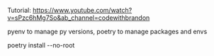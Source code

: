 Tutorial: https://www.youtube.com/watch?v=sPzc6hMg7So&ab_channel=codewithbrandon

pyenv to manage py versions, poetry to manage packages and envs

poetry install --no-root
